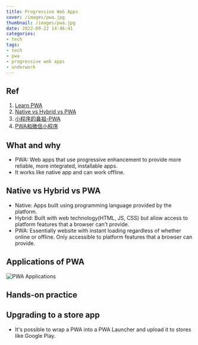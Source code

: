 ```yaml
---
title: Progressive Web Apps
cover: /images/pwa.jpg
thumbnail: /images/pwa.jpg
date: 2022-09-22 14:46:41
categories:
- tech
tags:
- tech
- pwa
- progressive web apps
- underwork
---
```

## Ref
1. [Learn PWA](https://web.dev/learn/pwa/)
2. [Native vs Hybrid vs PWA](https://makelemonapp.com/beginners-guide-to-apps-native-vs-hybrid-vs-pwa/#:~:text=To%20put%20it%20simply%2C%20Native,such%20as%20HTML5%20and%20CSS.)
3. [小程序的鼻祖-PWA](https://juejin.cn/post/7088496764331753502)
4. [PWA和微信小程序](https://juejin.cn/post/6844903459951476750)
<!--more-->

## What and why
- PWA: Web apps that use progressive enhancement to provide more reliable, more integrated, installable apps.
- It works like native app and can work offline.

## Native vs Hybrid vs PWA
- Native: Apps built using programming language provided by the platform.
- Hybrid: Built with web technology(HTML, JS, CSS) but allow access to platform features that a browser can't provide.
- PWA: Essentially website with instant loading regardless of whether online or offline. Only accessible to platform features that a browser can provide.

## Applications of PWA
![PWA Applications](/images/pwaapps.awebp)

## Hands-on practice

## Upgrading to a store app
- It's possible to wrap a PWA into a PWA Launcher and upload it to stores like Google Play.
